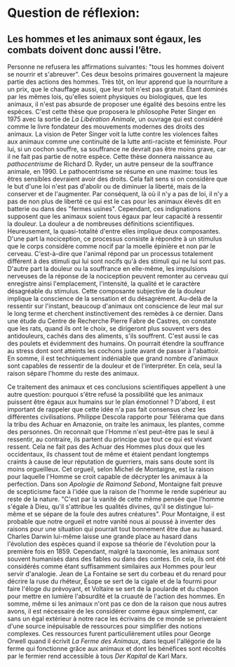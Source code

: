 # Question de réflexion: 

## Les hommes et les animaux sont égaux, les combats doivent donc aussi l’être.

Personne ne refusera les affirmations suivantes: "tous les hommes doivent se nourrir et s'abreuver". Ces deux besoins primaires gouvernent la majeure partie des actions des hommes. Très tôt, on leur apprend que la nourriture a un prix, que le chauffage aussi, que leur toit n'est pas gratuit. Étant dominés par les mêmes lois, qu'elles soient physiques ou biologiques, que les animaux, il n'est pas absurde de proposer une égalité des besoins entre les espèces. C'est cette thèse que proposera le philosophe Peter Singer en 1975 avec la sortie de *La Libération Animale*, un ouvrage qui est considéré comme le livre fondateur des mouvements modernes des droits des animaux. La vision de Peter Singer voit la lutte contre les violences faîtes aux animaux comme une continuité de la lutte anti-raciste et féministe. Pour lui, si un cochon souffre, sa souffrance ne devrait pas être moins grave, car il ne fait pas partie de notre espèce. Cette thèse donnera naissance au *pathocentrisme* de Richard D. Ryder, un autre penseur de la souffrance animale, en 1990. Le pathocentrisme se résume en une maxime: tous les êtres sensibles devraient avoir des droits. Cela fait sens si on considère que le but d'une loi n'est pas d'abolir ou de diminuer la liberté, mais de la conserver et de l'augmenter. Par conséquent, là où il n'y a pas de loi, il n'y a pas de non plus de liberté ce qui est le cas pour les animaux élevés dit en batterie ou dans des "fermes usines". Cependant, ces indignations supposent que les animaux soient tous égaux par leur capacité à ressentir la douleur. 
La douleur a de nombreuses définitions scientifiques. Heureusement, la quasi-totalité d'entre elles implique deux composantes. D'une part la nociception, ce processus consiste à répondre à un stimulus que le corps considère comme nocif par la moelle épinière et non par le cerveau. C'est-à-dire que l'animal répond par un processus totalement différent à des stimuli qui lui sont nocifs qu'à des stimuli qui ne lui sont pas.  D'autre part la douleur ou la souffrance en elle-même, les impulsions nerveuses de la réponse de la nociception peuvent remonter au cerveau qui enregistre ainsi l'emplacement, l'intensité, la qualité et le caractère désagréable du stimulus. Cette composante subjective de la douleur implique la conscience de la sensation et du désagrément. Au-delà de la ressentir sur l'instant, beaucoup d'animaux ont conscience de leur mal sur le long terme et cherchent instinctivement des remèdes à ce dernier. Dans une étude du Centre de Recherche Pierre Fabre de Castres, on constate que les rats, quand ils ont le choix, se dirigeront plus souvent vers des antidouleurs, cachés dans des aliments, s'ils souffrent. C'est aussi le cas des poulets et évidemment des humains. On pourrait étendre la souffrance au stress dont sont atteints les cochons juste avant de passer à l'abattoir. En somme, il est techniquement indéniable que grand nombre d'animaux sont capables de ressentir de la douleur et de l'interpréter. En cela, seul la raison sépare l'homme du reste des animaux.

Ce traitement des animaux et ces conclusions scientifiques appellent à une autre question: pourquoi s'être refusé la possibilité que les animaux puissent être égaux aux humains sur le plan émotionnel ? D'abord, il est important de rappeler que cette idée n'a pas fait consensus chez les différentes civilisations. Philippe Descola rapporte pour Télérama que dans la tribu des Achuar en Amazonie, on traite les animaux, les plantes, comme des personnes. On reconnait que l'Homme n'est peut-être pas le seul à ressentir, au contraire, ils partent du principe que tout ce qui est vivant ressent. Cela ne fait pas des Achuar des Hommes plus doux que les occidentaux, ils chassent tout de même et étaient pendant longtemps craints à cause de leur réputation de guerriers, mais sans doute sont ils moins orgueilleux. 
Cet orgueil, selon Michel de Montaigne, est la raison pour laquelle l'Homme se croit capable de décrypter les animaux à la perfection. Dans son *Apologie de Raimond Sebond*, Montaigne fait preuve de scepticisme face à l'idée que la raison de l'homme le rende supérieur au reste de la nature.  "C'est par la vanité de cette même pensée que l'homme s'égale à Dieu, qu'il s'attribue les qualités divines, qu'il se distingue lui-même et se sépare de la foule des autres créatures". Pour Montaigne, il est probable que notre orgueil et notre vanité nous ai poussé à inventer des raisons pour une situation qui pourrait tout bonnement être due au hasard. Charles Darwin lui-même laisse une grande place au hasard dans l'évolution des espèces quand il expose sa théorie de l'évolution pour la première fois en 1859. 
Cependant, malgré la taxonomie, les animaux sont souvent humanisés dans des fables ou dans des contes. En cela, ils ont été considérés comme étant suffisamment similaires aux Hommes pour leur servir d'analogie. Jean de La Fontaine se sert du corbeau et du renard pour décrire la ruse du rhéteur, Ésope se sert de la cigale et de la fourmi pour faire l'éloge du prévoyant, et Voltaire se sert de la poularde et du chapon pour mettre en lumière l'absurdité et la cruauté de l'action des hommes. En somme, même si les animaux n'ont pas ce don de la raison que nous autres avons, il est nécessaire de les considérer comme égaux simplement, car sans un égal extérieur à notre race les écrivains de ce monde se priveraient d'une source inépuisable de ressources pour simplifier des notions complexes.
Ces ressources furent particulièrement utiles pour George Orwell quand il écrivit *La Ferme des Animaux*, dans lequel l'allégorie de la ferme qui fonctionne grâce aux animaux et dont les bénéfices sont récoltés par le fermier rend accessible à tous *Der Kapital* de Karl Marx. 
<!--stackedit_data:
eyJoaXN0b3J5IjpbNTgzMzQ4MzIzLDIwMTMxMzc0NjEsNjUwMT
g2NzU3LDY4MTUyOTA0MywtMTI5NTIzNjQzMyw2MDUxODI3ODUs
NDgxNzYxNjI2LDE3NTU5NDQzMDhdfQ==
-->